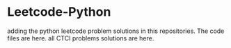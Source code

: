# Leetcode-Python
adding the python leetcode problem solutions in this repositories. 
The code files are here. 
all CTCI problems solutions are here.
 
 





















































































































































































































































































































































































































































































































































































































































































































































































































































































































































































































































































































































































































































































































































